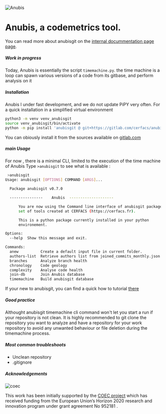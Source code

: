 
![Anubis](https://images.unsplash.com/photo-1595853899417-4cc421f2998e?ixlib=rb-1.2.1&ixid=MnwxMjA3fDB8MHxwaG90by1wYWdlfHx8fGVufDB8fHx8&auto=format&fit=crop&w=2072&q=80)


# Anubis, a codemetrics tool.

You can read more about anubisgit on the [internal docummentation page page](http://open-source.pg.cerfacs.fr/anubisgit/).


##### Work in progress

Today, Anubis is essentially the script `timemachine.py`.
the time machine is a loop can spawn various versions  of a code from its gitbase, and perform analysis on it

##### Installation

Anubis I under fast development, and we do not update PiPY very often.
For a quick installation in a simplified virtual environment

```bash
python3 -m venv venv_anubisgit
source venv_anubisgit/bin/activate
python -m pip install 'anubisgit @ git+https://gitlab.com/cerfacs/anubisgit.git'
```

You can obiously install it from the sources available on [gitlab.com](https://gitlab.com/cerfacs/anubisgit)

##### main Usage

For now , there is a minimal CLI, limited to the execution of the time machine of Anubis
Type `>anubisgit` to see what is available :

```bash
 >anubisgit
Usage: anubisgit [OPTIONS] COMMAND [ARGS]...

  Package anubisgit v0.7.0

  ---------------    Anubis  --------------------

      You are now using the Command line interface of anubisgit package,     a
      set of tools created at CERFACS (https://cerfacs.fr).

      This is a python package currently installed in your python
      environement.

Options:
  --help  Show this message and exit.

Commands:
  anew          Create a default input file in current folder.
  authors-list  Retrieve authors list from joined_commits_monthly.json
  branches      Analyze branch health
  chronology    Code geology
  complexity    Analyse code health
  join-db       Join Anubis database
  timemachine   Build anubisgit database
```

If your new to anubisgit, you can find a quick how to tutorial [there](/docs/howto/howto_anubisgit.md)

##### Good practice

Althought anubisgit timemachine cli command won't let you start a run if your repository is not clean. It is highly recommended to git clone the repository you want to analyze and have a repository for your work repository to avoid any unwanted behaviour or file deletion during the timemachine process.


##### Most common troubleshoots

- Unclean repository
- .gitignore
  
##### Acknowledgements

![coec](https://www.hpccoe.eu/wp-content/uploads/elementor/thumbs/COEC_LOGO_RGB-01-pfvgeiplphmisuon437fk53iowou3j66yoeidghma6.png)

This work has been initially supported by the [COEC project](https://www.hpccoe.eu/coec/) which has received funding from the European Union’s Horizon 2020 research and innovation program under grant agreement No 952181 .
